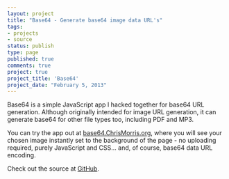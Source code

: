 ```yaml
---
layout: project
title: "Base64 - Generate base64 image data URL's"
tags:
- projects
- source
status: publish
type: page
published: true
comments: true
project: true
project_title: 'Base64'
project_date: "February 5, 2013"
---
```

Base64 is a simple JavaScript app I hacked together for base64 URL generation. Although originally intended for image URL generation, it can generate base64 for other file types too, including PDF and MP3.

You can try the app out at [base64.ChrisMorris.org](http://base64.chrismorris.org), where you will see your chosen image instantly set to the background of the page - no uploading required, purely JavaScript and CSS... and, of course, base64 data URL encoding.

Check out the source at [GitHub](https://github.com/ChrisMorrisOrg/Base64).
